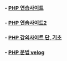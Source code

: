  ### - [PHP 연습사이트](http://codepad.org/sngDu1ck)
 ### - [PHP 연습사이트2](https://onlinephp.io/)
 ### - [PHP 강의사이트 단, 기초](https://opentutorials.org/course/3130/19317) 
 ### - [PHP 문법 velog](https://velog.io/@insutance/PHP-PHP-%EB%AC%B8%EB%B2%95)
